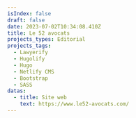 ```yaml
---
isIndex: false
draft: false
date: 2023-07-02T10:34:08.410Z
title: Le 52 avocats
projects_types: Editorial
projects_tags:
  - Lawyerify
  - Hugolify
  - Hugo
  - Netlify CMS
  - Bootstrap
  - SASS
datas:
  - title: Site web
    text: https://www.le52-avocats.com/
---
```

